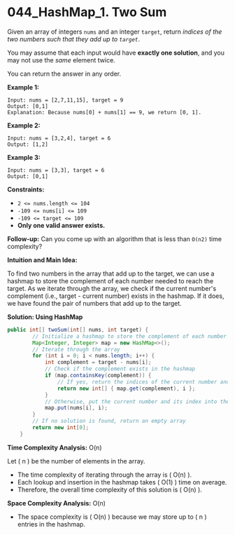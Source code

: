 #  044_HashMap_1. Two Sum

Given an array of integers `nums` and an integer `target`, return *indices of the two numbers such that they add up to `target`*.

You may assume that each input would have **exactly one solution**, and you may not use the *same* element twice.

You can return the answer in any order.

 

**Example 1:**

```
Input: nums = [2,7,11,15], target = 9
Output: [0,1]
Explanation: Because nums[0] + nums[1] == 9, we return [0, 1].
```

**Example 2:**

```
Input: nums = [3,2,4], target = 6
Output: [1,2]
```

**Example 3:**

```
Input: nums = [3,3], target = 6
Output: [0,1]
```

 

**Constraints:**

- `2 <= nums.length <= 104`
- `-109 <= nums[i] <= 109`
- `-109 <= target <= 109`
- **Only one valid answer exists.**

 

**Follow-up:** Can you come up with an algorithm that is less than `O(n2)` time complexity?



**Intuition and Main Idea:**

To find two numbers in the array that add up to the target, we can use a hashmap to store the complement of each number needed to reach the target. As we iterate through the array, we check if the current number's complement (i.e., target - current number) exists in the hashmap. If it does, we have found the pair of numbers that add up to the target.

**Solution: Using HashMap**

```java
public int[] twoSum(int[] nums, int target) {
        // Initialize a hashmap to store the complement of each number and its index
        Map<Integer, Integer> map = new HashMap<>();
        // Iterate through the array
        for (int i = 0; i < nums.length; i++) {
            int complement = target - nums[i];
            // Check if the complement exists in the hashmap
            if (map.containsKey(complement)) {
                // If yes, return the indices of the current number and its complement
                return new int[] { map.get(complement), i };
            }
            // Otherwise, put the current number and its index into the hashmap
            map.put(nums[i], i);
        }  
        // If no solution is found, return an empty array
        return new int[0];
    }
```

**Time Complexity Analysis:** O(n)

Let \( n \) be the number of elements in the array.

- The time complexity of iterating through the array is \( O(n) \).
- Each lookup and insertion in the hashmap takes \( O(1) \) time on average.
- Therefore, the overall time complexity of this solution is \( O(n) \).

**Space Complexity Analysis:** O(n)

- The space complexity is \( O(n) \) because we may store up to \( n \) entries in the hashmap.